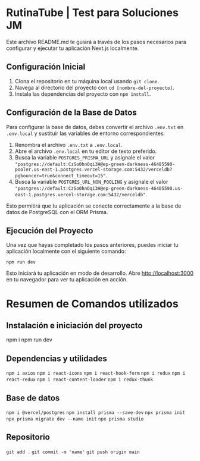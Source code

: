 # RutinaTube | Test para Soluciones JM

Este archivo README.md te guiará a través de los pasos necesarios para configurar y ejecutar tu aplicación Next.js localmente.

## Configuración Inicial

1. Clona el repositorio en tu máquina local usando `git clone`.
2. Navega al directorio del proyecto con `cd [nombre-del-proyecto]`.
3. Instala las dependencias del proyecto con `npm install`.

## Configuración de la Base de Datos

Para configurar la base de datos, debes convertir el archivo `.env.txt` en `.env.local` y sustituir las variables de entorno correspondientes:

1. Renombra el archivo `.env.txt` a `.env.local`.
2. Abre el archivo `.env.local` en tu editor de texto preferido.
3. Busca la variable `POSTGRES_PRISMA_URL` y asígnale el valor `"postgres://default:CzSo0hnOqi3H@ep-green-darkness-46485590-pooler.us-east-1.postgres.vercel-storage.com:5432/verceldb?pgbouncer=true&connect_timeout=15"`.
4. Busca la variable `POSTGRES_URL_NON_POOLING` y asígnale el valor `"postgres://default:CzSo0hnOqi3H@ep-green-darkness-46485590.us-east-1.postgres.vercel-storage.com:5432/verceldb"`.

Esto permitirá que tu aplicación se conecte correctamente a la base de datos de PostgreSQL con el ORM Prisma.

## Ejecución del Proyecto

Una vez que hayas completado los pasos anteriores, puedes iniciar tu aplicación localmente con el siguiente comando:

```
npm run dev
```

Esto iniciará tu aplicación en modo de desarrollo. Abre [http://localhost:3000](http://localhost:3000) en tu navegador para ver tu aplicación en acción.


# Resumen de Comandos utilizados

## Instalación e iniciación del proyecto
npm i
npm run dev

## Dependencias y utilidades
`npm i axios`
`npm i react-icons`
`npm i react-hook-form`
`npm i redux`
`npm i react-redux`
`npm i react-content-loader`
`npm i redux-thunk`

## Base de datos
`npm i @vercel/postgres`
`npm install prisma --save-dev`
`npx prisma init`
`npx prisma migrate dev --name init`
`npx prisma studio`

## Repositorio
`git add .`
`git commit -m 'name'`
`git push origin main`

